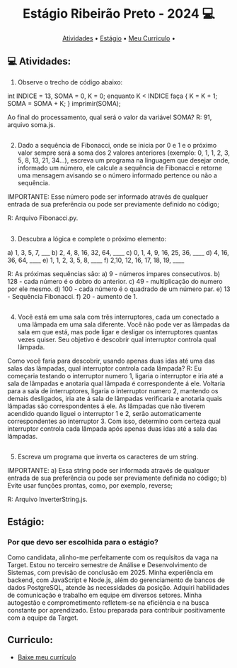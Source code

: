 <h1 align="center"> 
	Estágio Ribeirão Preto - 2024 💻
</h1>

<p align="center">
 <a href="#-Atividades">Atividades</a> •
 <a href="#-Estágio">Estágio</a> • 
  <a href="#-Curriculo">Meu Curriculo</a> • 
</p>

## 💻 Atividades:

1) Observe o trecho de código abaixo:

int INDICE = 13, SOMA = 0, K = 0;
enquanto K < INDICE faça
{
K = K + 1;
SOMA = SOMA + K;
}
imprimir(SOMA);

Ao final do processamento, qual será o valor da variável SOMA?
R: 91, arquivo soma.js.

##

2) Dado a sequência de Fibonacci, onde se inicia por 0 e 1 e o próximo valor sempre será a soma dos 2 valores anteriores (exemplo: 0, 1, 1, 2, 3, 5, 8, 13, 21, 34...), escreva um programa na linguagem que desejar onde, informado um número, ele calcule a sequência de Fibonacci e retorne uma mensagem avisando se o número informado pertence ou não a sequência.

IMPORTANTE:
Esse número pode ser informado através de qualquer entrada de sua preferência ou pode ser previamente definido no código;

R: Arquivo Fibonacci.py.

##

3) Descubra a lógica e complete o próximo elemento:

a) 1, 3, 5, 7, ___
b) 2, 4, 8, 16, 32, 64, ____
c) 0, 1, 4, 9, 16, 25, 36, ____
d) 4, 16, 36, 64, ____
e) 1, 1, 2, 3, 5, 8, ____
f) 2,10, 12, 16, 17, 18, 19, ____

R: As próximas sequências são:
a) 9 - números impares consecutivos.
b) 128 - cada número é o dobro do anterior.
c) 49 - multiplicação do numero por ele mesmo.
d) 100 -  cada número é o quadrado de um número par.
e) 13 - Sequência Fibonacci.
f) 20 - aumento de 1.

##

4) Você está em uma sala com três interruptores, cada um conectado a uma lâmpada em uma sala diferente. Você não pode ver as lâmpadas da sala em que está, mas pode ligar e desligar os interruptores quantas vezes quiser. Seu objetivo é descobrir qual interruptor controla qual lâmpada.

Como você faria para descobrir, usando apenas duas idas até uma das salas das lâmpadas, qual interruptor controla cada lâmpada?
R: Eu começaria testando o interruptor numero 1, ligaria o interruptor e iria até a sala de lâmpadas e anotaria qual lâmpada é correspondente á ele.
Voltaria para a sala de interruptores, ligaria o interruptor numero 2, mantendo os demais desligados, iria ate á sala de lâmpadas verificaria e anotaria quais lâmpadas são correspondentes á ele. As lâmpadas que não tiverem acendido quando liguei o interruptor 1 e 2, serão automaticamente correspondentes ao interruptor 3. Com isso, determino com certeza qual interruptor controla cada lâmpada após apenas duas idas até a sala das lâmpadas.

##

5) Escreva um programa que inverta os caracteres de um string.

IMPORTANTE:
a) Essa string pode ser informada através de qualquer entrada de sua preferência ou pode ser previamente definida no código;
b) Evite usar funções prontas, como, por exemplo, reverse;

R: Arquivo InverterString.js.

##

## Estágio:

### Por que devo ser escolhida para o estágio?
Como candidata, alinho-me perfeitamente com os requisitos da vaga na Target. Estou no terceiro semestre de Análise e Desenvolvimento de Sistemas, com previsão de conclusão em 2025. Minha experiência em backend, com JavaScript e Node.js, além do gerenciamento de bancos de dados PostgreSQL, atende às necessidades da posição. Adquiri habilidades de comunicação e trabalho em equipe em diversos setores. Minha autogestão e comprometimento refletem-se na eficiência e na busca constante por aprendizado. Estou preparada para contribuir positivamente com a equipe da Target.


## Curriculo:

- [Baixe meu currículo](curriculo.pdf/Curriculo.pdf)
